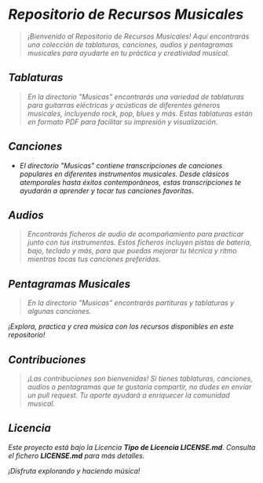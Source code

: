<!-- Autor: Daniel Benjamin Perez Morales -->
<!-- GitHub: https://github.com/DanielBenjaminPerezMoralesDev13 -->
<!-- GitLab: https://gitlab.com/DanielBenjaminPerezMoralesDev13 -->
<!-- Correo electrónico: danielperezdev@proton.me -->

# ***Repositorio de Recursos Musicales***

> *¡Bienvenido al Repositorio de Recursos Musicales! Aquí encontrarás una colección de tablaturas, canciones, audios y pentagramas musicales para ayudarte en tu práctica y creatividad musical.*

## ***Tablaturas***

> *En la directorio "Musicas" encontrarás una variedad de tablaturas para guitarras eléctricas y acústicas de diferentes géneros musicales, incluyendo rock, pop, blues y más. Estas tablaturas están en formato PDF para facilitar su impresión y visualización.*

## ***Canciones***

- *El directorio "Musicas" contiene transcripciones de canciones populares en diferentes instrumentos musicales. Desde clásicos atemporales hasta éxitos contemporáneos, estas transcripciones te ayudarán a aprender y tocar tus canciones favoritas.*

## ***Audios***

> *Encontrarás ficheros de audio de acompañamiento para practicar junto con tus instrumentos. Estos ficheros incluyen pistas de batería, bajo, teclado y más, para que puedas mejorar tu técnica y ritmo mientras tocas tus canciones preferidas.*

## ***Pentagramas Musicales***

> *En la directorio "Musicas" encontrarás partituras y tablaturas y algunas canciones.*

*¡Explora, practica y crea música con los recursos disponibles en este repositorio!*

## ***Contribuciones***

> *¡Las contribuciones son bienvenidas! Si tienes tablaturas, canciones, audios o pentagramas que te gustaría compartir, no dudes en enviar un pull request. Tu aporte ayudará a enriquecer la comunidad musical.*

## ***Licencia***

*Este proyecto está bajo la Licencia **Tipo de Licencia LICENSE.md**. Consulta el fichero **LICENSE.md** para más detalles.*

*¡Disfruta explorando y haciendo música!*
